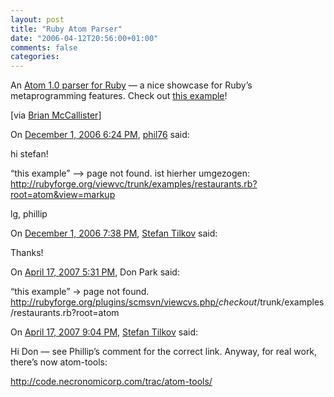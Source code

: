 ```yaml
---
layout: post
title: "Ruby Atom Parser"
date: "2006-04-12T20:56:00+01:00"
comments: false
categories: 
---
```


<p>An <a href="http://split-s.blogspot.com/2006/04/atom-10-parser-for-ruby.html">Atom 1.0 parser for Ruby</a> &#8212; a nice showcase for Ruby&#8217;s metaprogramming features. Check out <a href="http://rubyforge.org/plugins/scmsvn/viewcvs.php/*checkout*/trunk/examples/restaurants.rb?root=atom">this example</a>!</p>

<p>[via <a href="http://kasparov.skife.org/blog/src/ruby/meta-progging-all-over.html">Brian McCallister</a>]</p>

<section class="comments">

<div class="comment" id="comment-875">
On <a href="#comment-875" title="Permalink to this comment">December  1, 2006  6:24 PM</a>, <a href="https://www.xing.com/profile/Phillip_Oertel" title="https://www.xing.com/profile/Phillip_Oertel" rel="nofollow">phil76</a>
said:
<p>hi stefan!</p>

<p>&#8220;this example&#8221; &#8212;> page not found. ist hierher umgezogen: <a href="http://rubyforge.org/viewvc/trunk/examples/restaurants.rb?root=atom&amp;view=markup" rel="nofollow" /><a href="http://rubyforge.org/viewvc/trunk/examples/restaurants.rb?root=atom&amp;view=markup" rel="nofollow">http://rubyforge.org/viewvc/trunk/examples/restaurants.rb?root=atom&amp;view=markup</a></p>

<p>lg,
phillip</p>


<div class="comment" id="comment-876">
On <a href="#comment-876" title="Permalink to this comment">December  1, 2006  7:38 PM</a>, <a href="/en/staff/st/">Stefan Tilkov</a>
said:
<p>Thanks!</p>


<div class="comment" id="comment-877">
On <a href="#comment-877" title="Permalink to this comment">April 17, 2007  5:31 PM</a>, Don Park
said:
<p>&#8220;this example&#8221; -> page not found. <a href="http://rubyforge.org/plugins/scmsvn/viewcvs.php/*checkout*/trunk/examples/restaurants.rb?root=atom" rel="nofollow" /><a href="http://rubyforge.org/plugins/scmsvn/viewcvs.php/" rel="nofollow">http://rubyforge.org/plugins/scmsvn/viewcvs.php/</a><em>checkout</em>/trunk/examples/restaurants.rb?root=atom</p>


<div class="comment" id="comment-878">
On <a href="#comment-878" title="Permalink to this comment">April 17, 2007  9:04 PM</a>, <a href="/en/staff/st/">Stefan Tilkov</a>
said:
<p>Hi Don &#8212; see Phillip&#8217;s comment for the correct link. Anyway, for real work, there&#8217;s now atom-tools:</p>

<p><a href="http://code.necronomicorp.com/trac/atom-tools/" rel="nofollow" /><a href="http://code.necronomicorp.com/trac/atom-tools/" rel="nofollow">http://code.necronomicorp.com/trac/atom-tools/</a></p>


</section>

